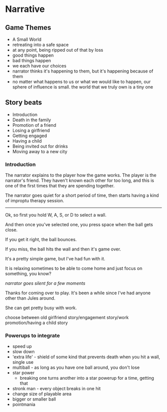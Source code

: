 # Narrative

## Game Themes

* A Small World
* retreating into a safe space
* at any point, being ripped out of that by loss
* good things happen
* bad things happen
* we each have our choices
* narrator thinks it's happening to them, but it's happening because of them
* no matter what happens to us or what we would like to happen, our sphere of influence is small. the world that we truly own is a tiny one

## Story beats

* Introduction
* Death in the family
* Promotion of a friend
* Losing a girlfriend
* Getting engaged
* Having a child
* Being invited out for drinks
* Moving away to a new city

### Introduction

The narrator explains to the player how the game works. The player is the narrator's friend. They haven't known each other for too long, and this is one of the first times that they are spending together.

The narrator goes quiet for a short period of time, then starts having a kind of improptu therapy session.

---

Ok, so first you hold W, A, S, or D to select a wall. 

And then once you've selected one, you press space when the ball gets close. 

If you get it right, the ball bounces.

If you miss, the ball hits the wall and then it's game over.

It's a pretty simple game, but I've had fun with it.

It is relaxing sometimes to be able to come home and just focus on something, you know?

*narrator goes silent for a few moments*

Thanks for coming over to play. It's been a while since I've had anyone other than Jules around.

She can get pretty busy with work. 

choose between old girlfriend story/engagement story/work promotion/having a child story


### Powerups to integrate

* speed up
* slow down
* 'extra life' - shield of some kind that prevents death when you hit a wall, single use
* multiball - as long as you have one ball around, you don't lose
* star power
  * breaking one turns another into a star powerup for a time, getting that
* stronk man - every object breaks in one hit
* change size of playable area
* bigger or smaller ball
* pointmania